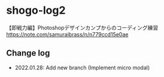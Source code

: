 # shogo-log2
【即戦力編】Photoshopデザインカンプからのコーディング練習 https://note.com/samuraibrass/n/n779ccd15e0ae

## Change log
- 2022.01.28: Add new branch (Implement micro modal)
